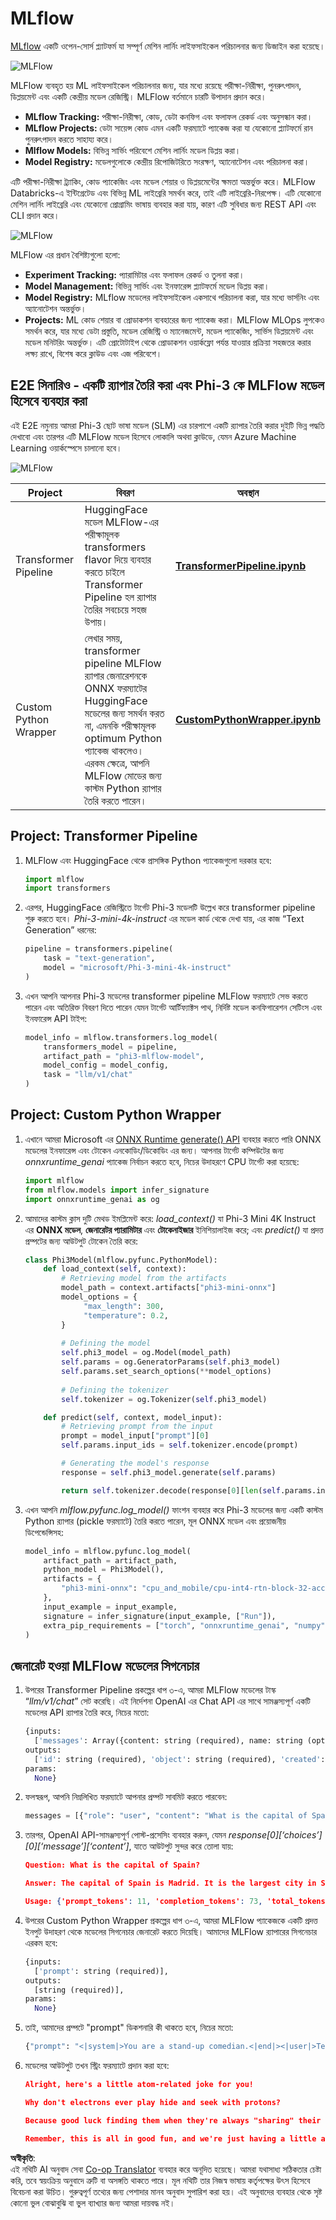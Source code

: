 <!--
CO_OP_TRANSLATOR_METADATA:
{
  "original_hash": "f61c383bbf0c3dac97e43f833c258731",
  "translation_date": "2025-05-09T18:35:17+00:00",
  "source_file": "md/02.Application/01.TextAndChat/Phi3/E2E_Phi-3-MLflow.md",
  "language_code": "bn"
}
-->
# MLflow

[MLflow](https://mlflow.org/) একটি ওপেন-সোর্স প্ল্যাটফর্ম যা সম্পূর্ণ মেশিন লার্নিং লাইফসাইকেল পরিচালনার জন্য ডিজাইন করা হয়েছে।

![MLFlow](../../../../../../translated_images/MlFlowmlops.e5d74ef39e988d267f5da3174105d728e556b25cee7d686689174acb1f07a11a.bn.png)

MLFlow ব্যবহৃত হয় ML লাইফসাইকেল পরিচালনার জন্য, যার মধ্যে রয়েছে পরীক্ষা-নিরীক্ষা, পুনরুৎপাদন, ডিপ্লয়মেন্ট এবং একটি কেন্দ্রীয় মডেল রেজিস্ট্রি। MLFlow বর্তমানে চারটি উপাদান প্রদান করে।

- **MLflow Tracking:** পরীক্ষা-নিরীক্ষা, কোড, ডেটা কনফিগ এবং ফলাফল রেকর্ড এবং অনুসন্ধান করা।
- **MLflow Projects:** ডেটা সায়েন্স কোড এমন একটি ফরম্যাটে প্যাকেজ করা যা যেকোনো প্ল্যাটফর্মে রান পুনরুৎপাদন করতে সাহায্য করে।
- **Mlflow Models:** বিভিন্ন সার্ভিং পরিবেশে মেশিন লার্নিং মডেল ডিপ্লয় করা।
- **Model Registry:** মডেলগুলোকে কেন্দ্রীয় রিপোজিটরিতে সংরক্ষণ, অ্যানোটেশন এবং পরিচালনা করা।

এটি পরীক্ষা-নিরীক্ষা ট্র্যাকিং, কোড প্যাকেজিং এবং মডেল শেয়ার ও ডিপ্লয়মেন্টের ক্ষমতা অন্তর্ভুক্ত করে। MLFlow Databricks-এ ইন্টিগ্রেটেড এবং বিভিন্ন ML লাইব্রেরি সমর্থন করে, তাই এটি লাইব্রেরি-নিরপেক্ষ। এটি যেকোনো মেশিন লার্নিং লাইব্রেরি এবং যেকোনো প্রোগ্রামিং ভাষায় ব্যবহার করা যায়, কারণ এটি সুবিধার জন্য REST API এবং CLI প্রদান করে।

![MLFlow](../../../../../../translated_images/MLflow2.74e3f1a430b83b5379854d81f4d2d125b6e5a0f35f46b57625761d1f0597bc53.bn.png)

MLFlow এর প্রধান বৈশিষ্ট্যগুলো হলো:

- **Experiment Tracking:** প্যারামিটার এবং ফলাফল রেকর্ড ও তুলনা করা।
- **Model Management:** বিভিন্ন সার্ভিং এবং ইনফারেন্স প্ল্যাটফর্মে মডেল ডিপ্লয় করা।
- **Model Registry:** MLflow মডেলের লাইফসাইকেল একসাথে পরিচালনা করা, যার মধ্যে ভার্সনিং এবং অ্যানোটেশন অন্তর্ভুক্ত।
- **Projects:** ML কোড শেয়ার বা প্রোডাকশন ব্যবহারের জন্য প্যাকেজ করা।
MLFlow MLOps লুপকেও সমর্থন করে, যার মধ্যে ডেটা প্রস্তুতি, মডেল রেজিস্ট্রি ও ম্যানেজমেন্ট, মডেল প্যাকেজিং, সার্ভিস ডিপ্লয়মেন্ট এবং মডেল মনিটরিং অন্তর্ভুক্ত। এটি প্রোটোটাইপ থেকে প্রোডাকশন ওয়ার্কফ্লো পর্যন্ত যাওয়ার প্রক্রিয়া সহজতর করার লক্ষ্য রাখে, বিশেষ করে ক্লাউড এবং এজ পরিবেশে।

## E2E সিনারিও - একটি র‍্যাপার তৈরি করা এবং Phi-3 কে MLFlow মডেল হিসেবে ব্যবহার করা

এই E2E নমুনায় আমরা Phi-3 ছোট ভাষা মডেল (SLM) এর চারপাশে একটি র‍্যাপার তৈরি করার দুইটি ভিন্ন পদ্ধতি দেখাবো এবং তারপর এটি MLFlow মডেল হিসেবে লোকালি অথবা ক্লাউডে, যেমন Azure Machine Learning ওয়ার্কস্পেসে চালানো হবে।

![MLFlow](../../../../../../translated_images/MlFlow1.03b29de8b4a8f3706a3e7b229c94a81ece6e3ba983c78592ed332f3ef6efcfe0.bn.png)

| Project | বিবরণ | অবস্থান |
| ------------ | ----------- | -------- |
| Transformer Pipeline | HuggingFace মডেল MLFlow-এর পরীক্ষামূলক transformers flavor দিয়ে ব্যবহার করতে চাইলে Transformer Pipeline হল র‍্যাপার তৈরির সবচেয়ে সহজ উপায়। | [**TransformerPipeline.ipynb**](../../../../../../code/06.E2E/E2E_Phi-3-MLflow_TransformerPipeline.ipynb) |
| Custom Python Wrapper | লেখার সময়, transformer pipeline MLFlow র‍্যাপার জেনারেশনকে ONNX ফরম্যাটের HuggingFace মডেলের জন্য সমর্থন করত না, এমনকি পরীক্ষামূলক optimum Python প্যাকেজ থাকলেও। এরকম ক্ষেত্রে, আপনি MLFlow মোডের জন্য কাস্টম Python র‍্যাপার তৈরি করতে পারেন। | [**CustomPythonWrapper.ipynb**](../../../../../../code/06.E2E/E2E_Phi-3-MLflow_CustomPythonWrapper.ipynb) |

## Project: Transformer Pipeline

1. MLFlow এবং HuggingFace থেকে প্রাসঙ্গিক Python প্যাকেজগুলো দরকার হবে:

    ``` Python
    import mlflow
    import transformers
    ```

2. এরপর, HuggingFace রেজিস্ট্রিতে টার্গেট Phi-3 মডেলটি উল্লেখ করে transformer pipeline শুরু করতে হবে। _Phi-3-mini-4k-instruct_ এর মডেল কার্ড থেকে দেখা যায়, এর কাজ “Text Generation” ধরনের:

    ``` Python
    pipeline = transformers.pipeline(
        task = "text-generation",
        model = "microsoft/Phi-3-mini-4k-instruct"
    )
    ```

3. এখন আপনি আপনার Phi-3 মডেলের transformer pipeline MLFlow ফরম্যাটে সেভ করতে পারেন এবং অতিরিক্ত বিবরণ দিতে পারেন যেমন টার্গেট আর্টিফ্যাক্টস পাথ, নির্দিষ্ট মডেল কনফিগারেশন সেটিংস এবং ইনফারেন্স API টাইপ:

    ``` Python
    model_info = mlflow.transformers.log_model(
        transformers_model = pipeline,
        artifact_path = "phi3-mlflow-model",
        model_config = model_config,
        task = "llm/v1/chat"
    )
    ```

## Project: Custom Python Wrapper

1. এখানে আমরা Microsoft এর [ONNX Runtime generate() API](https://github.com/microsoft/onnxruntime-genai) ব্যবহার করতে পারি ONNX মডেলের ইনফারেন্স এবং টোকেন এনকোডিং/ডিকোডিং এর জন্য। আপনার টার্গেট কম্পিউটের জন্য _onnxruntime_genai_ প্যাকেজ নির্বাচন করতে হবে, নিচের উদাহরণে CPU টার্গেট করা হয়েছে:

    ``` Python
    import mlflow
    from mlflow.models import infer_signature
    import onnxruntime_genai as og
    ```

1. আমাদের কাস্টম ক্লাস দুটি মেথড ইমপ্লিমেন্ট করে: _load_context()_ যা Phi-3 Mini 4K Instruct এর **ONNX মডেল**, **জেনারেটর প্যারামিটার** এবং **টোকেনাইজার** ইনিশিয়ালাইজ করে; এবং _predict()_ যা প্রদত্ত প্রম্পটের জন্য আউটপুট টোকেন তৈরি করে:

    ``` Python
    class Phi3Model(mlflow.pyfunc.PythonModel):
        def load_context(self, context):
            # Retrieving model from the artifacts
            model_path = context.artifacts["phi3-mini-onnx"]
            model_options = {
                 "max_length": 300,
                 "temperature": 0.2,         
            }
        
            # Defining the model
            self.phi3_model = og.Model(model_path)
            self.params = og.GeneratorParams(self.phi3_model)
            self.params.set_search_options(**model_options)
            
            # Defining the tokenizer
            self.tokenizer = og.Tokenizer(self.phi3_model)
    
        def predict(self, context, model_input):
            # Retrieving prompt from the input
            prompt = model_input["prompt"][0]
            self.params.input_ids = self.tokenizer.encode(prompt)
    
            # Generating the model's response
            response = self.phi3_model.generate(self.params)
    
            return self.tokenizer.decode(response[0][len(self.params.input_ids):])
    ```

1. এখন আপনি _mlflow.pyfunc.log_model()_ ফাংশন ব্যবহার করে Phi-3 মডেলের জন্য একটি কাস্টম Python র‍্যাপার (pickle ফরম্যাটে) তৈরি করতে পারেন, মূল ONNX মডেল এবং প্রয়োজনীয় ডিপেন্ডেন্সিসহ:

    ``` Python
    model_info = mlflow.pyfunc.log_model(
        artifact_path = artifact_path,
        python_model = Phi3Model(),
        artifacts = {
            "phi3-mini-onnx": "cpu_and_mobile/cpu-int4-rtn-block-32-acc-level-4",
        },
        input_example = input_example,
        signature = infer_signature(input_example, ["Run"]),
        extra_pip_requirements = ["torch", "onnxruntime_genai", "numpy"],
    )
    ```

## জেনারেট হওয়া MLFlow মডেলের সিগনেচার

1. উপরের Transformer Pipeline প্রকল্পের ধাপ ৩-এ, আমরা MLFlow মডেলের টাস্ক “_llm/v1/chat_” সেট করেছি। এই নির্দেশনা OpenAI এর Chat API এর সাথে সামঞ্জস্যপূর্ণ একটি মডেলের API র‍্যাপার তৈরি করে, নিচের মতো:

    ``` Python
    {inputs: 
      ['messages': Array({content: string (required), name: string (optional), role: string (required)}) (required), 'temperature': double (optional), 'max_tokens': long (optional), 'stop': Array(string) (optional), 'n': long (optional), 'stream': boolean (optional)],
    outputs: 
      ['id': string (required), 'object': string (required), 'created': long (required), 'model': string (required), 'choices': Array({finish_reason: string (required), index: long (required), message: {content: string (required), name: string (optional), role: string (required)} (required)}) (required), 'usage': {completion_tokens: long (required), prompt_tokens: long (required), total_tokens: long (required)} (required)],
    params: 
      None}
    ```

1. ফলস্বরূপ, আপনি নিম্নলিখিত ফরম্যাটে আপনার প্রম্পট সাবমিট করতে পারবেন:

    ``` Python
    messages = [{"role": "user", "content": "What is the capital of Spain?"}]
    ```

1. তারপর, OpenAI API-সামঞ্জস্যপূর্ণ পোস্ট-প্রসেসিং ব্যবহার করুন, যেমন _response[0][‘choices’][0][‘message’][‘content’]_, যাতে আউটপুট সুন্দর করে তোলা যায়:

    ``` JSON
    Question: What is the capital of Spain?
    
    Answer: The capital of Spain is Madrid. It is the largest city in Spain and serves as the political, economic, and cultural center of the country. Madrid is located in the center of the Iberian Peninsula and is known for its rich history, art, and architecture, including the Royal Palace, the Prado Museum, and the Plaza Mayor.
    
    Usage: {'prompt_tokens': 11, 'completion_tokens': 73, 'total_tokens': 84}
    ```

1. উপরের Custom Python Wrapper প্রকল্পের ধাপ ৩-এ, আমরা MLFlow প্যাকেজকে একটি প্রদত্ত ইনপুট উদাহরণ থেকে মডেলের সিগনেচার জেনারেট করতে দিয়েছি। আমাদের MLFlow র‍্যাপারের সিগনেচার এরকম হবে:

    ``` Python
    {inputs: 
      ['prompt': string (required)],
    outputs: 
      [string (required)],
    params: 
      None}
    ```

1. তাই, আমাদের প্রম্পটে "prompt" ডিকশনারি কী থাকতে হবে, নিচের মতো:

    ``` Python
    {"prompt": "<|system|>You are a stand-up comedian.<|end|><|user|>Tell me a joke about atom<|end|><|assistant|>",}
    ```

1. মডেলের আউটপুট তখন স্ট্রিং ফরম্যাটে প্রদান করা হবে:

    ``` JSON
    Alright, here's a little atom-related joke for you!
    
    Why don't electrons ever play hide and seek with protons?
    
    Because good luck finding them when they're always "sharing" their electrons!
    
    Remember, this is all in good fun, and we're just having a little atomic-level humor!
    ```

**অস্বীকৃতি**:  
এই নথিটি AI অনুবাদ সেবা [Co-op Translator](https://github.com/Azure/co-op-translator) ব্যবহার করে অনূদিত হয়েছে। আমরা যথাসাধ্য সঠিকতার চেষ্টা করি, তবে স্বয়ংক্রিয় অনুবাদে ত্রুটি বা অসঙ্গতি থাকতে পারে। মূল নথিটি তার নিজস্ব ভাষায় কর্তৃপক্ষের উৎস হিসেবে বিবেচনা করা উচিত। গুরুত্বপূর্ণ তথ্যের জন্য পেশাদার মানব অনুবাদ সুপারিশ করা হয়। এই অনুবাদের ব্যবহার থেকে সৃষ্ট কোনো ভুল বোঝাবুঝি বা ভুল ব্যাখ্যার জন্য আমরা দায়বদ্ধ নই।
